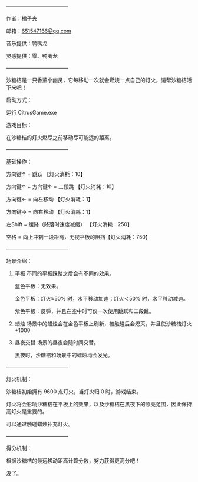 ————————————

作者：橘子夹

邮箱：651547166@qq.com

音乐提供：鸭嘴龙

灵感提供：零、鸭嘴龙

————————————

沙糖桔是一只香薰小幽灵，它每移动一次就会燃烧一点自己的灯火，请帮沙糖桔活下来吧！

启动方式：

运行 CitrusGame.exe

游戏目标：

在沙糖桔的灯火燃尽之前移动尽可能远的距离。

————————————

基础操作：

方向键↑  = 跳跃 【灯火消耗：10】

方向键↑ + 方向键↑ = 二段跳 【灯火消耗：10】

方向键← = 向左移动 【灯火消耗：1】

方向键→	= 向右移动 【灯火消耗：1】

左Shift	= 缓降（降落时速度减缓） 【灯火消耗：250】

空格 = 向上冲刺一段距离，无视平板的阻挡【灯火消耗：750】

————————————

场景介绍：

1. 平板
	不同的平板踩踏之后会有不同的效果。

	蓝色平板：无效果。

	金色平板：灯火≥50% 时，水平移动加速；灯火＜50% 时，水平移动减速。

	紫色平板：反弹，并且在空中时可仅一次使用跳跃和二段跳。

2. 蜡烛
	场景中的蜡烛会在金色平板上刷新，被触碰后会熄灭，并且使沙糖桔灯火 +1000

3. 昼夜交替
	场景的昼夜会随时间交替。

	黑夜时，沙糖桔和场景中的蜡烛均会发光。

————————————

灯火机制：

沙糖桔初始拥有 9600 点灯火，当灯火归 0 时，游戏结束。

灯火将会影响沙糖桔在平板上的效果，以及沙糖桔在黑夜下的照亮范围，因此保持高灯火是重要的。

可以通过触碰蜡烛补充灯火。

————————————

得分机制：

根据沙糖桔的最远移动距离计算分数，努力获得更高分吧！









没了。
